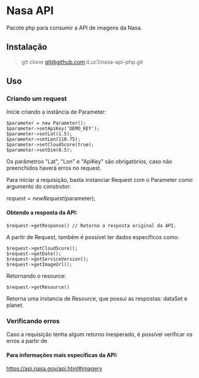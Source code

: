 # Nasa API
Pacote php para consumir a API de imagens da Nasa.

## Instalação
> git clone git@github.com:iLuc1/nasa-api-php.git

## Uso

### Criando um request
Inicie criando a instância de Parameter:

    $parameter = new Parameter();
    $parameter->setApiKey('DEMO_KEY');
    $parameter->setLat(1.5);
    $parameter->setLon(110.75);
    $parameter->setCloudScore(true);
    $parameter->setDim(0.5);

Os parâmetros "Lat", "Lon" e "ApiKey" são obrigatórios, caso não preenchidos haverá erros no request.

Para iniciar a requisição, basta instanciar Request com o Parameter como argumento do construtor:

$request = new Request($parameter);

#### Obtendo a resposta da API:
    $request->getResponse() // Retorna a resposta original da API.

A partir de Request, também é possível ter dados específicos como:
    
    $request->getCloudScore();
    $request->getDate();
    $request->getServiceVersion();
    $request->getImageUrl();

Retornando o resource:
    
    $request->getResource()

Retorna uma instancia de Resource, que possui as respostas: dataSet e planet.

### Verificando erros
Caso a requisição tenha algum retorno inesperado, é possível verificar os erros a partir de 

#### Para informações mais específicas da API:
https://api.nasa.gov/api.html#imagery
